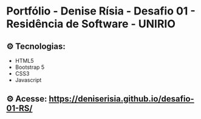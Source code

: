 # Portfólio - Denise Rísia - Desafio 01 - Residência de Software - UNIRIO

## ⚙️ Tecnologias:

- HTML5
- Bootstrap 5
- CSS3
- Javascript

## ⚙️ Acesse: https://deniserisia.github.io/desafio-01-RS/
